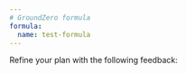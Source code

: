 ```yaml
---
# GroundZero formula
formula:
  name: test-formula
---
```


Refine your plan with the following feedback:
